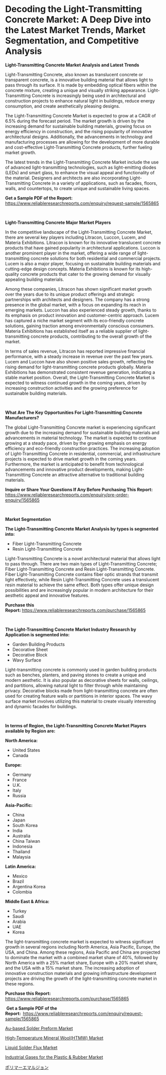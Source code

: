 <p><h1>Decoding the Light-Transmitting Concrete Market: A Deep Dive into the Latest Market Trends, Market Segmentation, and Competitive Analysis</h1></p><p><strong>Light-Transmitting Concrete Market Analysis and Latest Trends</strong></p>
<p><p>Light-Transmitting Concrete, also known as translucent concrete or transparent concrete, is a innovative building material that allows light to pass through its surface. It is made by embedding optical fibers within the concrete mixture, creating a unique and visually striking appearance. Light-Transmitting Concrete is increasingly being used in architectural and construction projects to enhance natural light in buildings, reduce energy consumption, and create aesthetically pleasing designs.</p><p>The Light-Transmitting Concrete Market is expected to grow at a CAGR of 6.5% during the forecast period. The market growth is driven by the increasing demand for sustainable building materials, growing focus on energy efficiency in construction, and the rising popularity of innovative architectural designs. Additionally, the advancements in technology and manufacturing processes are allowing for the development of more durable and cost-effective Light-Transmitting Concrete products, further fueling market growth.</p><p>The latest trends in the Light-Transmitting Concrete Market include the use of advanced light-transmitting technologies, such as light-emitting diodes (LEDs) and smart glass, to enhance the visual appeal and functionality of the material. Designers and architects are also incorporating Light-Transmitting Concrete in a variety of applications, such as facades, floors, walls, and countertops, to create unique and sustainable living spaces.</p></p>
<p><strong>Get a Sample PDF of the Report:&nbsp;</strong> <a href="https://www.reliableresearchreports.com/enquiry/request-sample/1565865">https://www.reliableresearchreports.com/enquiry/request-sample/1565865</a></p>
<p>&nbsp;</p>
<p><strong>Light-Transmitting Concrete Major Market Players</strong></p>
<p><p>In the competitive landscape of the Light-Transmitting Concrete Market, there are several key players including Litracon, Luccon, Lucem, and Materia Exhibitions. Litracon is known for its innovative translucent concrete products that have gained popularity in architectural applications. Luccon is another prominent player in the market, offering a wide range of light-transmitting concrete solutions for both residential and commercial projects. Lucem is also a major player, focusing on sustainable building materials and cutting-edge design concepts. Materia Exhibitions is known for its high-quality concrete products that cater to the growing demand for visually appealing building materials.</p><p>Among these companies, Litracon has shown significant market growth over the years due to its unique product offerings and strategic partnerships with architects and designers. The company has a strong presence in the global market, with a focus on expanding its reach in emerging markets. Luccon has also experienced steady growth, thanks to its emphasis on product innovation and customer-centric approach. Lucem has captured a niche market segment with its eco-friendly concrete solutions, gaining traction among environmentally conscious consumers. Materia Exhibitions has established itself as a reliable supplier of light-transmitting concrete products, contributing to the overall growth of the market.</p><p>In terms of sales revenue, Litracon has reported impressive financial performance, with a steady increase in revenue over the past few years. Lucem and Luccon have also shown positive sales growth, reflecting the rising demand for light-transmitting concrete products globally. Materia Exhibitions has demonstrated consistent revenue generation, indicating a stable market position. Overall, the Light-Transmitting Concrete Market is expected to witness continued growth in the coming years, driven by increasing construction activities and the growing preference for sustainable building materials.</p></p>
<p>&nbsp;</p>
<p><strong>What Are The Key Opportunities For Light-Transmitting Concrete Manufacturers?</strong></p>
<p><p>The global Light-Transmitting Concrete market is experiencing significant growth due to the increasing demand for sustainable building materials and advancements in material technology. The market is expected to continue growing at a steady pace, driven by the growing emphasis on energy efficiency and eco-friendly construction practices. The increasing adoption of Light-Transmitting Concrete in residential, commercial, and infrastructure projects is expected to drive market growth in the coming years. Furthermore, the market is anticipated to benefit from technological advancements and innovative product developments, making Light-Transmitting Concrete an attractive alternative to traditional building materials.</p></p>
<p><strong>Inquire or Share Your Questions If Any Before Purchasing This Report:</strong> <a href="https://www.reliableresearchreports.com/enquiry/pre-order-enquiry/1565865">https://www.reliableresearchreports.com/enquiry/pre-order-enquiry/1565865</a></p>
<p>&nbsp;</p>
<p><strong>Market Segmentation</strong></p>
<p><strong>The Light-Transmitting Concrete Market Analysis by types is segmented into:</strong></p>
<p><ul><li>Fiber Light-Transmitting Concrete</li><li>Resin Light-Transmitting Concrete</li></ul></p>
<p><p>Light-Transmitting Concrete is a novel architectural material that allows light to pass through. There are two main types of Light-Transmitting Concrete; Fiber Light-Transmitting Concrete and Resin Light-Transmitting Concrete. Fiber Light-Transmitting Concrete contains fiber optic strands that transmit light effectively, while Resin Light-Transmitting Concrete uses a translucent resin material to achieve the same effect. Both types offer unique design possibilities and are increasingly popular in modern architecture for their aesthetic appeal and innovative features.</p></p>
<p><strong>Purchase this Report:&nbsp;</strong><a href="https://www.reliableresearchreports.com/purchase/1565865">https://www.reliableresearchreports.com/purchase/1565865</a></p>
<p>&nbsp;</p>
<p><strong>The Light-Transmitting Concrete Market Industry Research by Application is segmented into:</strong></p>
<p><ul><li>Garden Building Products</li><li>Decorative Sheet</li><li>Decorative Block</li><li>Wavy Surface</li></ul></p>
<p><p>Light-transmitting concrete is commonly used in garden building products such as benches, planters, and paving stones to create a unique and modern aesthetic. It is also popular as decorative sheets for walls, ceilings, and partitions, allowing natural light to filter through while maintaining privacy. Decorative blocks made from light-transmitting concrete are often used for creating feature walls or partitions in interior spaces. The wavy surface market involves utilizing this material to create visually interesting and dynamic facades for buildings.</p></p>
<p>&nbsp;</p>
<p><strong>In terms of Region, the Light-Transmitting Concrete Market Players available by Region are:</strong></p>
<p>
    <p> <strong> North America: </strong>
        <ul>
            <li>United States</li>
            <li>Canada</li>
        </ul>
        </p> 
    <p> <strong> Europe: </strong>
        <ul>
            <li>Germany</li>
            <li>France</li>
            <li>U.K.</li>
            <li>Italy</li>
            <li>Russia</li>
        </ul>
        </p> 
    <p> <strong> Asia-Pacific: </strong>
        <ul>
            <li>China</li>
            <li>Japan</li>
            <li>South Korea</li>
            <li>India</li>
            <li>Australia</li>
            <li>China Taiwan</li>
            <li>Indonesia</li>
            <li>Thailand</li>
            <li>Malaysia</li>
        </ul>
        </p> 
    <p> <strong> Latin America: </strong>
        <ul>
            <li>Mexico</li>
            <li>Brazil</li>
            <li>Argentina Korea</li>
            <li>Colombia</li>
        </ul>
        </p> 
    <p> <strong> Middle East & Africa: </strong>
        <ul>
            <li>Turkey</li>
            <li>Saudi</li>
            <li>Arabia</li>
            <li>UAE</li>
            <li>Korea</li>
        </ul>
    </p>
    </p>
<p><p>The light-transmitting concrete market is expected to witness significant growth in several regions including North America, Asia Pacific, Europe, the USA, and China. Among these regions, Asia Pacific and China are projected to dominate the market with a combined market share of 40%, followed by North America with a 25% market share, Europe with a 20% market share, and the USA with a 15% market share. The increasing adoption of innovative construction materials and growing infrastructure development projects are driving the growth of the light-transmitting concrete market in these regions.</p></p>
<p><strong>Purchase this Report: </strong><a href="https://www.reliableresearchreports.com/purchase/1565865">https://www.reliableresearchreports.com/purchase/1565865</a></p>
<p>&nbsp;<strong>Get a Sample PDF of the Report:&nbsp;&nbsp;</strong><a href="https://www.reliableresearchreports.com/enquiry/request-sample/1565865">https://www.reliableresearchreports.com/enquiry/request-sample/1565865</a></p>
<p><strong></strong></p>
<p><p><a href="https://issuu.com/reportprime-2/docs/au-based-solder-preform-market-size-2030.pptx">Au-based Solder Preform Market</a></p><p><a href="https://github.com/josesg55/Market-Research-Report-List-1/blob/main/high-temperature-mineral-woolhtmw-market.md">High-Temperature Mineral Wool(HTMW) Market</a></p><p><a href="https://issuu.com/reportprime-2/docs/liquid-solder-flux-market-size-2030.pptx">Liquid Solder Flux Market</a></p><p><a href="https://github.com/mancsybtousav/Market-Research-Report-List-1/blob/main/industrial-gases-for-the-plastic-rubber-market.md">Industrial Gases for the Plastic & Rubber Market</a></p><p><a href="https://github.com/ddwcuskozol07187/Market-Research-Report-List-1/blob/main/4611065163.md">ポリマーエマルジョン</a></p></p>